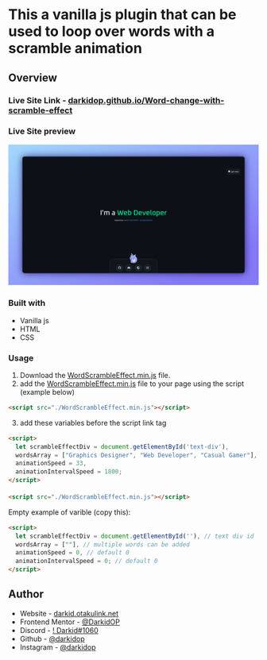 # This a vanilla js plugin that can be used to loop over words with a scramble animation

<!-- ## Table of contents
- [This is repo for my completed frontend mentor challenges.](#this-is-repo-for-my-completed-frontend-mentor-challenges)
  - [Table of contents](#table-of-contents)
  - [Overview](#overview)
    - [Screenshot](#screenshot)
    - [Links](#links)
  - [My process](#my-process)
    - [Built with](#built-with)
    - [What I learned](#what-i-learned)
    - [Continued development](#continued-development)
  - [Author](#author) -->

## Overview

### Live Site Link - [darkidop.github.io/Word-change-with-scramble-effect](https://darkidop.github.io/Word-change-with-scramble-effect)
### Live Site preview
![](./preview.png)

### Built with
- Vanilla js
- HTML
- CSS 


### Usage 
1. Download the [WordScrambleEffect.min.js](https://github.com/DarkidOP/Word-change-with-scramble/blob/main/WordScrambleEffect.min.js) file.
2. add the [WordScrambleEffect.min.js](https://github.com/DarkidOP/Word-change-with-scramble/blob/main/WordScrambleEffect.min.js) file to your page using the script (example below)
```html
<script src="./WordScrambleEffect.min.js"></script>
```
3. add these variables before the script link tag 
```html
<script>
  let scrambleEffectDiv = document.getElementById('text-div'),
  wordsArray = ["Graphics Designer", "Web Developer", "Casual Gamer"],
  animationSpeed = 33,
  animationIntervalSpeed = 1800;
</script>

<script src="./WordScrambleEffect.min.js"></script>
```
Empty example of varible (copy this):
```html
<script>
  let scrambleEffectDiv = document.getElementById(''), // text div id
  wordsArray = [""], // multiple words can be added 
  animationSpeed = 0, // default 0
  animationIntervalSpeed = 0; // default 0
</script>
```

## Author
- Website - [darkid.otakulink.net](https://darkid.otakulink.net)
- Frontend Mentor - [@DarkidOP](https://www.frontendmentor.io/profile/DarkidOP)
- Discord - [! Darkid#1060](https://discord.com/users/522340125380706314)
- Github - [@darkidop](https://github.com/Darkidop)
- Instagram - [@darkidop](https://instagram.com/darkidop)
